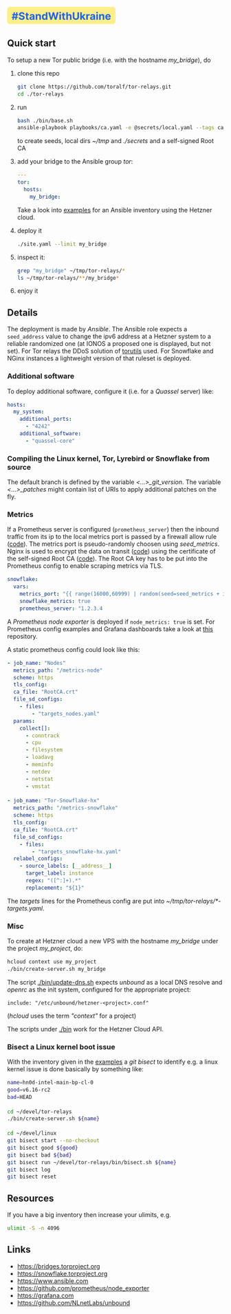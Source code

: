 [![StandWithUkraine](https://raw.githubusercontent.com/vshymanskyy/StandWithUkraine/main/badges/StandWithUkraine.svg)](https://github.com/vshymanskyy/StandWithUkraine/blob/main/docs/README.md)

## Quick start

To setup a new Tor public bridge (i.e. with the hostname _my_bridge_), do

1. clone this repo

   ```bash
   git clone https://github.com/toralf/tor-relays.git
   cd ./tor-relays
   ```

1. run

   ```bash
   bash ./bin/base.sh
   ansible-playbook playbooks/ca.yaml -e @secrets/local.yaml --tags ca
   ```

   to create seeds, local dirs _~/tmp_ and _./secrets_ and a self-signed Root CA

1. add your bridge to the Ansible group _tor_:

   ```yaml
   ---
   tor:
     hosts:
       my_bridge:
   ```

   Take a look into [examples](./examples/) for an Ansible inventory using the Hetzner cloud.

1. deploy it

   ```bash
   ./site.yaml --limit my_bridge
   ```

1. inspect it:

   ```bash
   grep "my_bridge" ~/tmp/tor-relays/*
   ls ~/tmp/tor-relays/**/my_bridge*
   ```

1. enjoy it

## Details

The deployment is made by _Ansible_.
The Ansible role expects a `seed_address` value to change the ipv6 address at a Hetzner system
to a reliable randomized one (at IONOS a proposed one is displayed, but not set).
For Tor relays the DDoS solution of [torutils](https://github.com/toralf/torutils) used.
For Snowflake and NGinx instances a lightweight version of that ruleset is deployed.

### Additional software

To deploy additional software, configure it (i.e. for a _Quassel_ server) like:

```yaml
hosts:
  my_system:
    additional_ports:
      - "4242"
    additional_software:
      - "quassel-core"
```

### Compiling the Linux kernel, Tor, Lyrebird or Snowflake from source

The default branch is defined by the variable _<...>\_git_version_.
The variable _<...>\_patches_ might contain list of URIs to apply additional patches on the fly.

### Metrics

If a Prometheus server is configured (`prometheus_server`) then the inbound traffic from its ip to the
local metrics port is passed by a firewall allow rule ([code](./playbooks/roles/setup_common/tasks/firewall.yaml)).
The metrics port is pseudo-randomly choosen using _seed_metrics_.
Nginx is used to encrypt the data on transit ([code](./playbooks/roles/setup_common/tasks/metrics.yaml))
using the certificate of the self-signed Root CA ([code](./playbooks/roles/setup_common/tasks/ca.yaml)).
The Root CA key has to be put into the Prometheus config to enable scraping metrics via TLS.

```yaml
snowflake:
  vars:
    metrics_port: "{{ range(16000,60999) | random(seed=seed_metrics + inventory_hostname + ansible_facts.default_ipv4.address + ansible_facts.default_ipv6.address) }}"
    snowflake_metrics: true
    prometheus_server: "1.2.3.4
```

A _Prometheus node exporter_ is deployed if `node_metrics: true` is set.
For Prometheus config examples and Grafana dashboards take a look at [this](https://github.com/toralf/torutils/tree/main/dashboards) repository.

A static prometheus config could look like this:

```yaml
- job_name: "Nodes"
  metrics_path: "/metrics-node"
  scheme: https
  tls_config:
  ca_file: "RootCA.crt"
  file_sd_configs:
    - files:
        - "targets_nodes.yaml"
  params:
    collect[]:
      - conntrack
      - cpu
      - filesystem
      - loadavg
      - meminfo
      - netdev
      - netstat
      - vmstat

- job_name: "Tor-Snowflake-hx"
  metrics_path: "/metrics-snowflake"
  scheme: https
  tls_config:
  ca_file: "RootCA.crt"
  file_sd_configs:
    - files:
        - "targets_snowflake-hx.yaml"
  relabel_configs:
    - source_labels: [__address__]
      target_label: instance
      regex: "([^:]+).*"
      replacement: "${1}"
```

The _targets_ lines for the Prometheus config are put into _~/tmp/tor-relays/\*\-targets.yaml_.

### Misc

To create at Hetzner cloud a new VPS with the hostname _my_bridge_ under the project _my_project_, do:

```bash
hcloud context use my_project
./bin/create-server.sh my_bridge
```

The script [./bin/update-dns.sh](./bin/update-dns.sh) expects _unbound_ as a local DNS resolve and _openrc_ as the init system,
configured for the appropriate project:

```config
include: "/etc/unbound/hetzner-<project>.conf"
```

(_hcloud_ uses the term _"context"_ for a project)

The scripts under [./bin](./bin) work for the Hetzner Cloud API.

### Bisect a Linux kernel boot issue

With the inventory given in the [examples](./examples/) a _git bisect_ to identify e.g. a linux kernel issue is done basically by something like:

```bash
name=hn0d-intel-main-bp-cl-0
good=v6.16-rc2
bad=HEAD

cd ~/devel/tor-relays
./bin/create-server.sh ${name}

cd ~/devel/linux
git bisect start --no-checkout
git bisect good ${good}
git bisect bad ${bad}
git bisect run ~/devel/tor-relays/bin/bisect.sh ${name}
git bisect log
git bisect reset
```

## Resources

If you have a big inventory then increase your ulimits, e.g.

```bash
ulimit -S -n 4096
```

## Links

- https://bridges.torproject.org
- https://snowflake.torproject.org
- https://www.ansible.com
- https://github.com/prometheus/node_exporter
- https://grafana.com
- https://github.com/NLnetLabs/unbound
